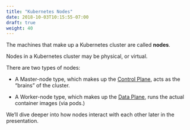 ```yaml
---
title: "Kubernetes Nodes"
date: 2018-10-03T10:15:55-07:00
draft: true
weight: 40
---
```


The machines that make up a Kubernetes cluster are called **nodes**.

Nodes in a Kubernetes cluster may be physical, or virtual.  

There are two types of nodes:

* A Master-node type, which makes up the [Control Plane](../../architecture/architecture_control), acts as the “brains” of the cluster.

* A Worker-node type, which makes up the [Data Plane](../../architecture/architecture_worker), runs the actual container images (via pods.)

We’ll dive deeper into how nodes interact with each other later in the presentation.

